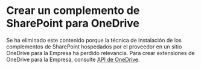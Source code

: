 
# Crear un complemento de SharePoint para OneDrive

Se ha eliminado este contenido porque la técnica de instalación de los complementos de SharePoint hospedados por el proveedor en un sitio OneDrive para la Empresa ha perdido relevancia. Para crear extensiones de OneDrive para la Empresa, consulte  [API de OneDrive](https://dev.onedrive.com/).
  
    
    

